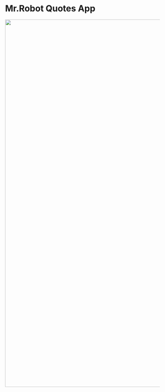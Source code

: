 # Mr.Robot Quotes App
<img src = 'https://github.com/Muckesh/Mr.Robot-Quotes-App/blob/main/assets/preview1.jpeg' height = 1200 width = 600/>
